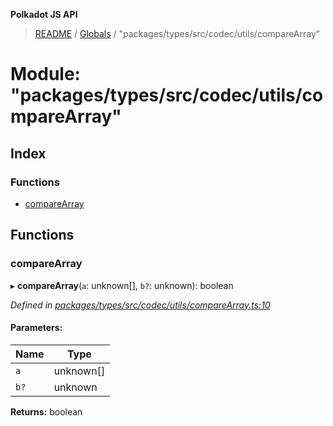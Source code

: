 **Polkadot JS API**

> [README](../README.md) / [Globals](../globals.md) / "packages/types/src/codec/utils/compareArray"

# Module: "packages/types/src/codec/utils/compareArray"

## Index

### Functions

* [compareArray](_packages_types_src_codec_utils_comparearray_.md#comparearray)

## Functions

### compareArray

▸ **compareArray**(`a`: unknown[], `b?`: unknown): boolean

*Defined in [packages/types/src/codec/utils/compareArray.ts:10](https://github.com/polkadot-js/api/blob/cb93cb34b/packages/types/src/codec/utils/compareArray.ts#L10)*

#### Parameters:

Name | Type |
------ | ------ |
`a` | unknown[] |
`b?` | unknown |

**Returns:** boolean

